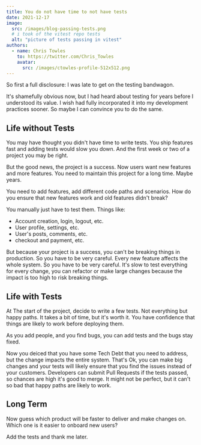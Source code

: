 ```yaml
---
title: You do not have time to not have tests
date: 2021-12-17
image:
  src: /images/blog-passing-tests.png
  # i took of the vitest repo tests
  alt: "picture of tests passing in vitest"
authors:
  - name: Chris Towles
    to: https://twitter.com/Chris_Towles
    avatar:
      src: /images/ctowles-profile-512x512.png
---
```


So first a full disclosure: I was late to get on the testing bandwagon.

It's shamefully obvious now, but I had heard about testing for years before I understood its value. I wish had fully incorporated it into my development practices sooner. So maybe I can convince you to do the same.

<!-- more -->

## Life without Tests

You may have thought you didn't have time to write tests. You ship features fast and adding tests would slow you down. And the first week or two of a project you may be right.

But the good news, the project is a success.  Now users want new features and more features. You need to maintain this project for a long time. Maybe years.

You need to add features, add different code paths and scenarios. How do you ensure that new features work and old features didn't break?

You manually just have to test them. Things like:

- Account creation, login, logout, etc.
- User profile, settings, etc.
- User's posts, comments, etc.
- checkout and payment, etc.

But because your project is a success, you can't be breaking things in production. So you have to be very careful. Every new feature affects the whole system. So you have to be very careful. It's slow to test everything for every change, you can refactor or make large changes because the impact is too high to risk breaking things.

## Life with Tests

At The start of the project, decide to write a few tests. Not everything but happy paths. It takes a bit of time, but it's worth it. You have confidence that things are likely to work before deploying them.

As you add people, and you find bugs, you can add tests and the bugs stay fixed.

Now you deiced that you have some Tech Debt that you need to address, but the change impacts the entire system. That's Ok, you can make big changes and your tests will likely ensure that you find the issues instead of your customers. Developers can submit Pull Requests if the tests passed, so chances are high it's good to merge. It might not be perfect, but it can't so bad that happy paths are likely to work.

## Long Term

Now guess which product will be faster to deliver and make changes on. Which one is it easier to onboard new users?

Add the tests and thank me later.
